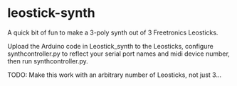 leostick-synth
==============

A quick bit of fun to make a 3-poly synth out of 3 Freetronics Leosticks.

Upload the Arduino code in Leostick_synth to the Leosticks, configure synthcontroller.py to reflect your serial port names and midi device number, then run synthcontroller.py.

TODO: Make this work with an arbitrary number of Leosticks, not just 3...
